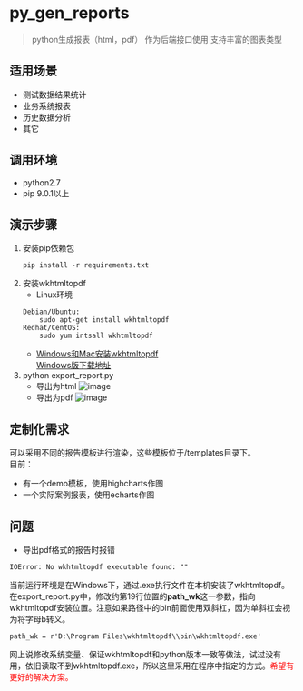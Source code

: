 # py_gen_reports
> python生成报表（html，pdf）
> 作为后端接口使用
> 支持丰富的图表类型


## 适用场景
* 测试数据结果统计
* 业务系统报表
* 历史数据分析
* 其它


## 调用环境
* python2.7
* pip 9.0.1以上


## 演示步骤
1. 安装pip依赖包
	```
	pip install -r requirements.txt
	```
2. 安装wkhtmltopdf
	* Linux环境
	```
	Debian/Ubuntu: 
		sudo apt-get install wkhtmltopdf
	Redhat/CentOS:
		sudo yum intsall wkhtmltopdf
	```
	* [Windows和Mac安装wkhtmltopdf](https://github.com/JazzCore/python-pdfkit/wiki/Installing-wkhtmltopdf)</br>
	  [Windows版下载地址](http://www.bkill.com/download/153533.html)
3. python export_report.py
	* 导出为html
	![image](https://github.com/xwenyuan/py_gen_reports/blob/master/screenshots/html_report.gif)
	* 导出为pdf
	![image](https://github.com/xwenyuan/py_gen_reports/blob/master/screenshots/pdf_report.gif)


## 定制化需求
可以采用不同的报告模板进行渲染，这些模板位于/templates目录下。</br>
目前：
* 有一个demo模板，使用highcharts作图
* 一个实际案例报表，使用echarts作图


## 问题
* 导出pdf格式的报告时报错
```
IOError: No wkhtmltopdf executable found: ""
```
当前运行环境是在Windows下，通过.exe执行文件在本机安装了wkhtmltopdf。
在export_report.py中，修改约第19行位置的**path_wk**这一参数，指向wkhtmltopdf安装位置。注意如果路径中的bin前面使用双斜杠，因为单斜杠会视为将字母b转义。
```
path_wk = r'D:\Program Files\wkhtmltopdf\\bin\wkhtmltopdf.exe'
```
网上说修改系统变量、保证wkhtmltopdf和python版本一致等做法，试过没有用，依旧读取不到wkhtmltopdf.exe，所以这里采用在程序中指定的方式。<font color=red>希望有更好的解决方案。</font>
